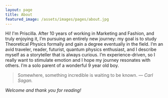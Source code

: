 ```yaml
---
layout: page
title: About
featured_image: /assets/images/pages/about.jpg
---
```


Hi! I'm Priscilla. After 10 years of working in Marketing and Fashion, and truly enjoying it, I’m pursuing an entirely new journey: my goal is to study Theoretical Physics formally and gain a degree eventually in the field. I’m an avid traveler, reader, futurist, quantum physics enthusiast, and I describe myself as a storyteller that is always curious. I’m experience-driven, so I really want to stimulate emotion and I hope my journey resonates with others. I’m a solo parent of a wonderful 9 year old boy. 

>Somewhere, something incredible is waiting to be known. <cite>— Carl Sagan.</cite>

*Welcome and thank you for reading!* 
